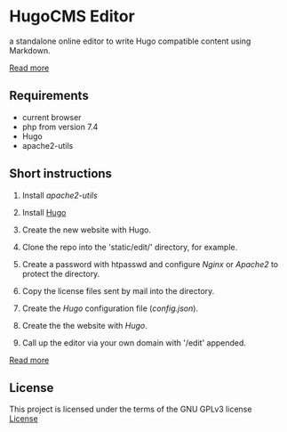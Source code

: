 # HugoCMS Editor
a standalone online editor to write Hugo compatible content using Markdown.
  
[Read more](https://hugoeditor.com/en/)  
  

## Requirements

- current browser
- php from version 7.4
- Hugo
- apache2-utils
   
## Short instructions

1. Install *apache2-utils*

2. Install [Hugo](https://gohugo.io/) 

3. Create the new website with Hugo. 

4. Clone the repo into the 'static/edit/' directory, for example.

5. Create a password with htpasswd and configure *Nginx* or *Apache2* to protect the directory.

6. Copy the license files sent by mail into the directory.

7. Create the *Hugo* configuration file (*config.json*).

8. Create the the website with *Hugo*.

9. Call up the editor via your own domain with '/edit' appended.
   
[Read more](https://hugoeditor.com/en/install-use/)
  
## License

This project is licensed under the terms of the GNU GPLv3 license   
[License](https://www.gnu.org/licenses/gpl-3.0)

